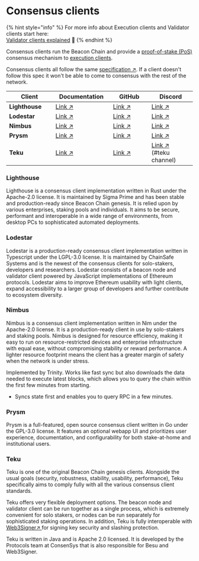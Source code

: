# Consensus clients

{% hint style="info" %}
For more info about Execution clients and Validator clients start here: \
[Validator clients explained](validator-clients-explained.md) 👀
{% endhint %}

Consensus clients run the Beacon Chain and provide a [proof-of-stake (PoS)](../staking-glossary.md#proof-of-stake-pos) consensus mechanism to [execution clients](execution-clients.md).

Consensus clients all follow the same [specification ↗](https://github.com/ethereum/consensus-specs). If a client doesn't follow this spec it won't be able to come to consensus with the rest of the network.

<table><thead><tr><th width="161">Client</th><th width="185">Documentation</th><th width="168">GitHub</th><th width="193">Discord</th></tr></thead><tbody><tr><td><strong>Lighthouse</strong></td><td><a href="https://lighthouse-book.sigmaprime.io/">Link ↗</a></td><td><a href="https://github.com/sigp/lighthouse">Link ↗</a></td><td><a href="https://discord.gg/gdq27tnKSM">Link ↗</a></td></tr><tr><td><strong>Lodestar</strong></td><td><a href="https://chainsafe.github.io/lodestar/">Link ↗</a></td><td><a href="https://github.com/ChainSafe/lodestar">Link ↗</a></td><td><a href="https://discord.com/invite/yjyvFRP">Link ↗</a></td></tr><tr><td><strong>Nimbus</strong></td><td><a href="https://status-im.github.io/nimbus-eth2/intro.html">Link ↗</a></td><td><a href="https://github.com/status-im/nimbus-eth2">Link ↗</a></td><td><a href="https://discord.gg/aTDcbTG2gQ">Link ↗</a></td></tr><tr><td><strong>Prysm</strong></td><td><a href="https://docs.prylabs.network/docs/getting-started">Link ↗</a></td><td><a href="https://github.com/prysmaticlabs/prysm">Link ↗</a></td><td><a href="https://discord.gg/GVM5TJwzkU">Link ↗</a></td></tr><tr><td><strong>Teku</strong></td><td><a href="https://docs.teku.consensys.net/en/stable/">Link ↗</a></td><td><a href="https://github.com/ConsenSys/teku">Link ↗</a></td><td><a href="https://discord.gg/trQ378WCp4">Link ↗</a><br>(#teku channel)</td></tr></tbody></table>

### Lighthouse

Lighthouse is a consensus client implementation written in Rust under the Apache-2.0 license. It is maintained by Sigma Prime and has been stable and production-ready since Beacon Chain genesis. It is relied upon by various enterprises, staking pools and individuals. It aims to be secure, performant and interoperable in a wide range of environments, from desktop PCs to sophisticated automated deployments.

### Lodestar

Lodestar is a production-ready consensus client implementation written in Typescript under the LGPL-3.0 license. It is maintained by ChainSafe Systems and is the newest of the consensus clients for solo-stakers, developers and researchers. Lodestar consists of a beacon node and validator client powered by JavaScript implementations of Ethereum protocols. Lodestar aims to improve Ethereum usability with light clients, expand accessibility to a larger group of developers and further contribute to ecosystem diversity.

### Nimbus

Nimbus is a consensus client implementation written in Nim under the Apache-2.0 license. It is a production-ready client in use by solo-stakers and staking pools. Nimbus is designed for resource efficiency, making it easy to run on resource-restricted devices and enterprise infrastructure with equal ease, without compromising stability or reward performance. A lighter resource footprint means the client has a greater margin of safety when the network is under stress.

Implemented by Trinity. Works like fast sync but also downloads the data needed to execute latest blocks, which allows you to query the chain within the first few minutes from starting.

* Syncs state first and enables you to query RPC in a few minutes.

### Prysm

Prysm is a full-featured, open source consensus client written in Go under the GPL-3.0 license. It features an optional webapp UI and prioritizes user experience, documentation, and configurability for both stake-at-home and institutional users.

### Teku

Teku is one of the original Beacon Chain genesis clients. Alongside the usual goals (security, robustness, stability, usability, performance), Teku specifically aims to comply fully with all the various consensus client standards.

Teku offers very flexible deployment options. The beacon node and validator client can be run together as a single process, which is extremely convenient for solo stakers, or nodes can be run separately for sophisticated staking operations. In addition, Teku is fully interoperable with [Web3Signer↗](https://github.com/ConsenSys/web3signer/)[ ](https://github.com/ConsenSys/web3signer/)for signing key security and slashing protection.

Teku is written in Java and is Apache 2.0 licensed. It is developed by the Protocols team at ConsenSys that is also responsible for Besu and Web3Signer.

